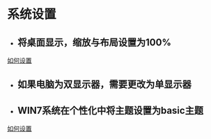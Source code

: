 # 系统设置

* ## 将桌面显示，缩放与布局设置为100% 

[如何设置](/缩放)

* ## 如果电脑为双显示器，需要更改为单显示器

* ## WIN7系统在个性化中将主题设置为basic主题

[如何设置](/win7)

